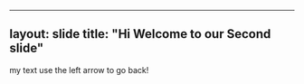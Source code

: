 ---
layout: slide
title: "Hi Welcome to our Second slide"
----------
my text 
use the left arrow to go back!
